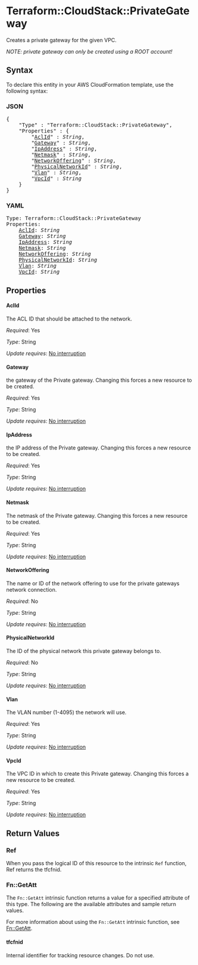 # Terraform::CloudStack::PrivateGateway

Creates a private gateway for the given VPC.

*NOTE: private gateway can only be created using a ROOT account!*

## Syntax

To declare this entity in your AWS CloudFormation template, use the following syntax:

### JSON

<pre>
{
    "Type" : "Terraform::CloudStack::PrivateGateway",
    "Properties" : {
        "<a href="#aclid" title="AclId">AclId</a>" : <i>String</i>,
        "<a href="#gateway" title="Gateway">Gateway</a>" : <i>String</i>,
        "<a href="#ipaddress" title="IpAddress">IpAddress</a>" : <i>String</i>,
        "<a href="#netmask" title="Netmask">Netmask</a>" : <i>String</i>,
        "<a href="#networkoffering" title="NetworkOffering">NetworkOffering</a>" : <i>String</i>,
        "<a href="#physicalnetworkid" title="PhysicalNetworkId">PhysicalNetworkId</a>" : <i>String</i>,
        "<a href="#vlan" title="Vlan">Vlan</a>" : <i>String</i>,
        "<a href="#vpcid" title="VpcId">VpcId</a>" : <i>String</i>
    }
}
</pre>

### YAML

<pre>
Type: Terraform::CloudStack::PrivateGateway
Properties:
    <a href="#aclid" title="AclId">AclId</a>: <i>String</i>
    <a href="#gateway" title="Gateway">Gateway</a>: <i>String</i>
    <a href="#ipaddress" title="IpAddress">IpAddress</a>: <i>String</i>
    <a href="#netmask" title="Netmask">Netmask</a>: <i>String</i>
    <a href="#networkoffering" title="NetworkOffering">NetworkOffering</a>: <i>String</i>
    <a href="#physicalnetworkid" title="PhysicalNetworkId">PhysicalNetworkId</a>: <i>String</i>
    <a href="#vlan" title="Vlan">Vlan</a>: <i>String</i>
    <a href="#vpcid" title="VpcId">VpcId</a>: <i>String</i>
</pre>

## Properties

#### AclId

The ACL ID that should be attached to the network.

_Required_: Yes

_Type_: String

_Update requires_: [No interruption](https://docs.aws.amazon.com/AWSCloudFormation/latest/UserGuide/using-cfn-updating-stacks-update-behaviors.html#update-no-interrupt)

#### Gateway

the gateway of the Private gateway. Changing this
forces a new resource to be created.

_Required_: Yes

_Type_: String

_Update requires_: [No interruption](https://docs.aws.amazon.com/AWSCloudFormation/latest/UserGuide/using-cfn-updating-stacks-update-behaviors.html#update-no-interrupt)

#### IpAddress

the IP address of the Private gateway. Changing this forces
a new resource to be created.

_Required_: Yes

_Type_: String

_Update requires_: [No interruption](https://docs.aws.amazon.com/AWSCloudFormation/latest/UserGuide/using-cfn-updating-stacks-update-behaviors.html#update-no-interrupt)

#### Netmask

The netmask of the Private gateway. Changing
this forces a new resource to be created.

_Required_: Yes

_Type_: String

_Update requires_: [No interruption](https://docs.aws.amazon.com/AWSCloudFormation/latest/UserGuide/using-cfn-updating-stacks-update-behaviors.html#update-no-interrupt)

#### NetworkOffering

The name or ID of the network offering to use for
the private gateways network connection.

_Required_: No

_Type_: String

_Update requires_: [No interruption](https://docs.aws.amazon.com/AWSCloudFormation/latest/UserGuide/using-cfn-updating-stacks-update-behaviors.html#update-no-interrupt)

#### PhysicalNetworkId

The ID of the physical network this private
gateway belongs to.

_Required_: No

_Type_: String

_Update requires_: [No interruption](https://docs.aws.amazon.com/AWSCloudFormation/latest/UserGuide/using-cfn-updating-stacks-update-behaviors.html#update-no-interrupt)

#### Vlan

The VLAN number (1-4095) the network will use.

_Required_: Yes

_Type_: String

_Update requires_: [No interruption](https://docs.aws.amazon.com/AWSCloudFormation/latest/UserGuide/using-cfn-updating-stacks-update-behaviors.html#update-no-interrupt)

#### VpcId

The VPC ID in which to create this Private gateway. Changing
this forces a new resource to be created.

_Required_: Yes

_Type_: String

_Update requires_: [No interruption](https://docs.aws.amazon.com/AWSCloudFormation/latest/UserGuide/using-cfn-updating-stacks-update-behaviors.html#update-no-interrupt)

## Return Values

### Ref

When you pass the logical ID of this resource to the intrinsic `Ref` function, Ref returns the tfcfnid.

### Fn::GetAtt

The `Fn::GetAtt` intrinsic function returns a value for a specified attribute of this type. The following are the available attributes and sample return values.

For more information about using the `Fn::GetAtt` intrinsic function, see [Fn::GetAtt](https://docs.aws.amazon.com/AWSCloudFormation/latest/UserGuide/intrinsic-function-reference-getatt.html).

#### tfcfnid

Internal identifier for tracking resource changes. Do not use.


